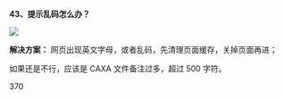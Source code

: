 <a name="bookmark42"></a>**43、提示乱码怎么办？**

![](Aspose.Words.e73c43fe-fde1-4168-803d-975613665666.041.jpeg)

**解决方案：** 网页出现英文字母，或者乱码，先清理页面缓存，关掉页面再进；

如果还是不行，应该是 CAXA 文件备注过多，超过 500 字符。

370

